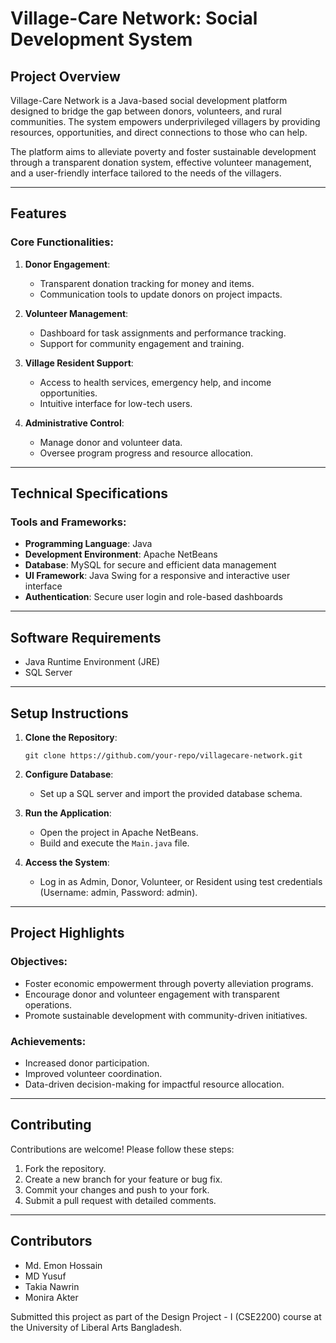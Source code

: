 # Village-Care Network: Social Development System

## Project Overview
Village-Care Network is a Java-based social development platform designed to bridge the gap between donors, volunteers, and rural communities. The system empowers underprivileged villagers by providing resources, opportunities, and direct connections to those who can help.

The platform aims to alleviate poverty and foster sustainable development through a transparent donation system, effective volunteer management, and a user-friendly interface tailored to the needs of the villagers.

---

## Features

### Core Functionalities:
1. **Donor Engagement**:
   - Transparent donation tracking for money and items.
   - Communication tools to update donors on project impacts.

2. **Volunteer Management**:
   - Dashboard for task assignments and performance tracking.
   - Support for community engagement and training.

3. **Village Resident Support**:
   - Access to health services, emergency help, and income opportunities.
   - Intuitive interface for low-tech users.

4. **Administrative Control**:
   - Manage donor and volunteer data.
   - Oversee program progress and resource allocation.

---

## Technical Specifications

### Tools and Frameworks:
- **Programming Language**: Java
- **Development Environment**: Apache NetBeans
- **Database**: MySQL for secure and efficient data management
- **UI Framework**: Java Swing for a responsive and interactive user interface
- **Authentication**: Secure user login and role-based dashboards

---

## Software Requirements
  - Java Runtime Environment (JRE)
  - SQL Server

---

## Setup Instructions

1. **Clone the Repository**:
   ```
   git clone https://github.com/your-repo/villagecare-network.git
   ```

2. **Configure Database**:
   - Set up a SQL server and import the provided database schema.

3. **Run the Application**:
   - Open the project in Apache NetBeans.
   - Build and execute the `Main.java` file.

4. **Access the System**:
   - Log in as Admin, Donor, Volunteer, or Resident using test credentials (Username: admin, Password: admin).

---

## Project Highlights

### Objectives:
- Foster economic empowerment through poverty alleviation programs.
- Encourage donor and volunteer engagement with transparent operations.
- Promote sustainable development with community-driven initiatives.

### Achievements:
- Increased donor participation.
- Improved volunteer coordination.
- Data-driven decision-making for impactful resource allocation.

---

## Contributing
Contributions are welcome! Please follow these steps:
1. Fork the repository.
2. Create a new branch for your feature or bug fix.
3. Commit your changes and push to your fork.
4. Submit a pull request with detailed comments.

---

## Contributors
- Md. Emon Hossain
- MD Yusuf
- Takia Nawrin
- Monira Akter

Submitted this project as part of the Design Project - I (CSE2200) course at the University of Liberal Arts Bangladesh.
